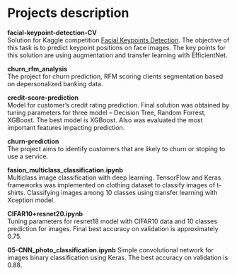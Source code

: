 # Projects description


**facial-keypoint-detection-CV**  
Solution for Kaggle competition [Facial Keypoints Detection](https://www.kaggle.com/competitions/facial-keypoints-detection/overview/description). The objective of this task is to predict keypoint positions on face images. The key points for this solution are using augmentation and transfer learning with EfficientNet. 

**churn_rfm_analysis**  
The project for churn prediction, RFM scoring clients segmentation based on depersonalized banking data. 

**credit-score-prediction**  
Model for customer’s credit rating prediction. Final solution was obtained by tuning parameters for three model – Decision Tree, Random Forrest, XGBoost. The best model is XGBoost. Also was evaluated the most important features impacting prediction.

**churn-prediction**  
The project aims to identify customers that are likely to churn or stoping to use a service.

**fasion_multiclass_classification.ipynb**   
Multiclass image classification with deep learning. TensorFlow and Keras frameworks was implemented on clothing dataset to classify images of t-shirts. Classifying images among 10 classes using transfer learning with Xception model. 

**CIFAR10+resnet20.ipynb**  
Tuning parameters for resnet18 model with CIFAR10 data and 10 classes prediction for images. Final best accuracy on validation is approximately 0.75.

**05-CNN_photo_classification.ipynb** 
Simple convolutional network for images binary classification using Keras. The best accuracy on validation is 0.88. 
